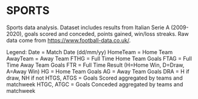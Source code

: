 # SPORTS
Sports data analysis.
Dataset includes results from Italian Serie A (2009-2020), goals scored and conceded, points gained, win/loss streaks.
Raw data come from https://www.football-data.co.uk/.

Legend:
Date = Match Date (dd/mm/yy)
HomeTeam = Home Team
AwayTeam = Away Team
FTHG = Full Time Home Team Goals
FTAG = Full Time Away Team Goals
FTR = Full Time Result (H=Home Win, D=Draw, A=Away Win)
HG = Home Team Goals
AG = Away Team Goals
DRA = H if draw, NH if not
HTGS, ATGS = Goals Scored aggregated by teams and matchweek
HTGC, ATGC = Goals Conceded aggregated by teams and matchweek

